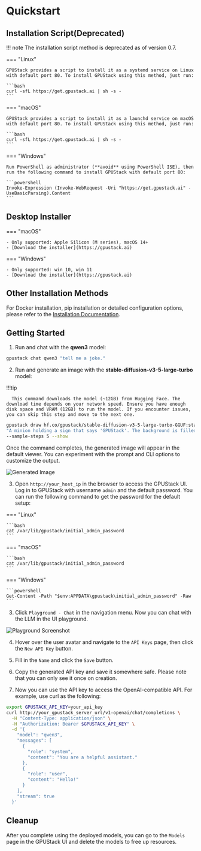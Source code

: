 # Quickstart

## Installation Script(Deprecated)

!!! note
      The installation script method is deprecated as of version 0.7.

=== "Linux"

    GPUStack provides a script to install it as a systemd service on Linux with default port 80. To install GPUStack using this method, just run:

    ```bash
    curl -sfL https://get.gpustack.ai | sh -s -
    ```

=== "macOS"

    GPUStack provides a script to install it as a launchd service on macOS with default port 80. To install GPUStack using this method, just run:

    ```bash
    curl -sfL https://get.gpustack.ai | sh -s -
    ```

=== "Windows"

    Run PowerShell as administrator (**avoid** using PowerShell ISE), then run the following command to install GPUStack with default port 80:

    ```powershell
    Invoke-Expression (Invoke-WebRequest -Uri "https://get.gpustack.ai" -UseBasicParsing).Content
    ```

## Desktop Installer

=== "macOS"

    - Only supported: Apple Silicon (M series), macOS 14+
    - [Download the installer](https://gpustack.ai)

=== "Windows"

    - Only supported: win 10, win 11
    - [Download the installer](https://gpustack.ai)

## Other Installation Methods

For Docker installation, pip installation or detailed configuration options, please refer to the [Installation Documentation](installation/installation-requirements.md).

## Getting Started

1. Run and chat with the **qwen3** model:

```bash
gpustack chat qwen3 "tell me a joke."
```

2. Run and generate an image with the **stable-diffusion-v3-5-large-turbo** model:

!!!tip

      This command downloads the model (~12GB) from Hugging Face. The download time depends on your network speed. Ensure you have enough disk space and VRAM (12GB) to run the model. If you encounter issues, you can skip this step and move to the next one.

```bash
gpustack draw hf.co/gpustack/stable-diffusion-v3-5-large-turbo-GGUF:stable-diffusion-v3-5-large-turbo-Q4_0.gguf \
"A minion holding a sign that says 'GPUStack'. The background is filled with futuristic elements like neon lights, circuit boards, and holographic displays. The minion is wearing a tech-themed outfit, possibly with LED lights or digital patterns. The sign itself has a sleek, modern design with glowing edges. The overall atmosphere is high-tech and vibrant, with a mix of dark and neon colors." \
--sample-steps 5 --show
```

Once the command completes, the generated image will appear in the default viewer. You can experiment with the prompt and CLI options to customize the output.

![Generated Image](assets/quickstart-minion.png)

3. Open `http://your_host_ip` in the browser to access the GPUStack UI. Log in to GPUStack with username `admin` and the default password. You can run the following command to get the password for the default setup:

=== "Linux"

    ```bash
    cat /var/lib/gpustack/initial_admin_password
    ```

=== "macOS"

    ```bash
    cat /var/lib/gpustack/initial_admin_password
    ```

=== "Windows"

    ```powershell
    Get-Content -Path "$env:APPDATA\gpustack\initial_admin_password" -Raw
    ```

3. Click `Playground - Chat` in the navigation menu. Now you can chat with the LLM in the UI playground.

![Playground Screenshot](assets/playground-screenshot.png)

4. Hover over the user avatar and navigate to the `API Keys` page, then click the `New API Key` button.

5. Fill in the `Name` and click the `Save` button.

6. Copy the generated API key and save it somewhere safe. Please note that you can only see it once on creation.

7. Now you can use the API key to access the OpenAI-compatible API. For example, use curl as the following:

```bash
export GPUSTACK_API_KEY=your_api_key
curl http://your_gpustack_server_url/v1-openai/chat/completions \
  -H "Content-Type: application/json" \
  -H "Authorization: Bearer $GPUSTACK_API_KEY" \
  -d '{
    "model": "qwen3",
    "messages": [
      {
        "role": "system",
        "content": "You are a helpful assistant."
      },
      {
        "role": "user",
        "content": "Hello!"
      }
    ],
    "stream": true
  }'
```

## Cleanup

After you complete using the deployed models, you can go to the `Models` page in the GPUStack UI and delete the models to free up resources.
